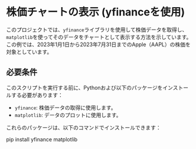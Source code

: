 # 株価チャートの表示 (yfinanceを使用)

このプロジェクトでは、`yfinance`ライブラリを使用して株価データを取得し、`matplotlib`を使ってそのデータをチャートとして表示する方法を示しています。この例では、2023年1月1日から2023年7月31日までのApple（AAPL）の株価を対象としています。

## 必要条件

このスクリプトを実行する前に、Pythonおよび以下のパッケージをインストールする必要があります：

- `yfinance`: 株価データの取得に使用します。
- `matplotlib`: データのプロットに使用します。

これらのパッケージは、以下のコマンドでインストールできます：

pip install yfinance matplotlib
